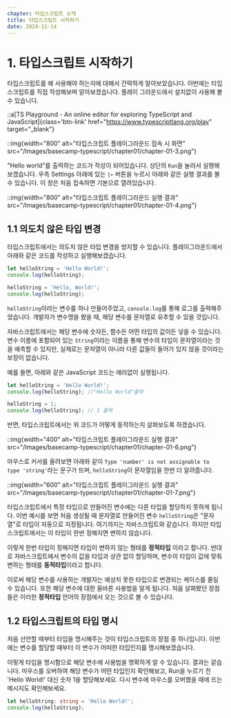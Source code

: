 ```yaml
---
chapter: 타입스크립트 소개
title: 타입스크립트 시작하기
date: 2024-11-14
---
```


# 1. 타입스크립트 시작하기

타입스크립트를 왜 사용해야 하는지에 대해서 간략하게 알아보았습니다. 이번에는 타입스크립트를 직접 작성해보며 알아보겠습니다.
플레이 그라운드에서 설치없이 사용해 볼 수 있습니다.

::a[TS Playground - An online editor for exploring TypeScript and JavaScript]{class='btn-link' href="https://www.typescriptlang.org/play" target="\_blank"}

::img{width="800" alt="타입스크립트 플레이그라운드 접속 시 화면" src="/Images/basecamp-typescript/chapter01/chapter-01-3.png"}

"Hello world"를 출력하는 코드가 작성이 되어있습니다. 상단의 `Run`을 눌러서 실행해보겠습니다. 우측 Settings 아래에 있는 `|←` 버튼을 누르시 아래와 같은 실행 결과를 볼 수 있습니다. 이 창은 처음 접속하면 기본으로 열려있습니다.

::img{width="800" alt="타입스크립트 플레이그라운드 실행 결과" src="/Images/basecamp-typescript/chapter01/chapter-01-4.png"}

## 1.1 의도치 않은 타입 변경

타입스크립트에서는 의도치 않은 타입 변경을 방지할 수 있습니다. 플레이그라운드에서 아래와 같은 코드를 작성하고 실행해보겠습니다.

```ts
let helloString = 'Hello World!';
console.log(helloString);

helloString = 'Hello, World!';
console.log(helloString);
```

`helloString`이라는 변수를 하나 만들어주었고, `console.log`를 통해 로그를 출력해주었습니다. 개발자가 변수명을 봤을 때, 해당 변수를 문자열로 유추할 수 있을 것입니다.

자바스크립트에서는 해당 변수에 숫자든, 함수든 어떤 타입의 값이든 넣을 수 있습니다. 변수 이름에 포함되어 있는 `String`이라는 이름을 통해 변수의 타입이 문자열이라는 것을 예측할 수 있지만, 실제로는 문자열이 아니라 다른 값들이 들어가 있지 않을 것이라는 보장이 없습니다.

예를 들면, 아래와 같은 JavaScript 코드는 애러없이 실행됩니다.

```js
let helloString = 'Hello World!';
console.log(helloString); //"Hello World"출력

helloString = 1;
console.log(helloString); // 1 출력
```

반면, 타입스크립트에서는 위 코드가 어떻게 동작하는지 살펴보도록 하겠습니다.

::img{width="400" alt="타입스크립트 플레이그라운드 실행 결과" src="/Images/basecamp-typescript/chapter01/chapter-01-6.png"}

마우스로 커서를 올려보면 아래와 같이 `Type 'number' is not assignable to type 'string'`라는 문구가 뜨며, `helloString`이 문자열임을 한번 더 알려줍니다.

::img{width="600" alt="타입스크립트 플레이그라운드 실행 결과" src="/Images/basecamp-typescript/chapter01/chapter-01-7.png"}

타입스크립트에서 특정 타입으로 만들어진 변수에는 다른 타입을 할당하지 못하게 됩니다. 이번 예시를 보면 처음 생성될 때 문자열로 만들어진 변수 `helloString`은 "문자열"로 타입이 자동으로 지정됩니다. 여기까지는 자바스크립트와 같습니다. 하지만 타입스크립트에서는 이 타입이 한번 정해지면 변하지 않습니다.

이렇게 한번 타입이 정해지면 타입이 변하지 않는 형태를 **정적타입** 이라고 합니다. 반대로 자바스크립트에서 변수의 값을 타입과 상관 없이 할당하며, 변수의 타입이 값에 맞춰 변하는 형태를 **동적타입**이라고 합니다.

이로써 해당 변수를 사용하는 개발자는 예상치 못한 타입으로 변경되는 케이스를 줄일 수 있습니다. 또한 해당 변수에 대한 올바른 사용법을 알게 됩니다. 처음 살펴봤던 장점들은 이러한 **정적타입** 언어의 장점에서 오는 것으로 볼 수 있습니다.

## 1.2 타입스크립트의 타입 명시

처음 선언할 때부터 타입을 명시해주는 것이 타입스크립트의 장점 중 하나입니다. 이번에는 변수를 할당할 때부터 이 변수가 어떠한 타입인지를 명시해보겠습니다.

이렇게 타입을 명시함으로 해당 변수에 사용법을 명확하게 알 수 있습니다. 결과는 같습니다. 마우스를 오버하여 해당 변수가 어떤 타입인지 확인해보고, Run을 누르기 전 'Hello World!' 대신 숫자 1을 할당해보세요. 다시 변수에 마우스를 오버했을 때에 뜨는 메시지도 확인해보세요.

```ts
let helloString: string = 'Hello World!';
console.log(helloString);
```
